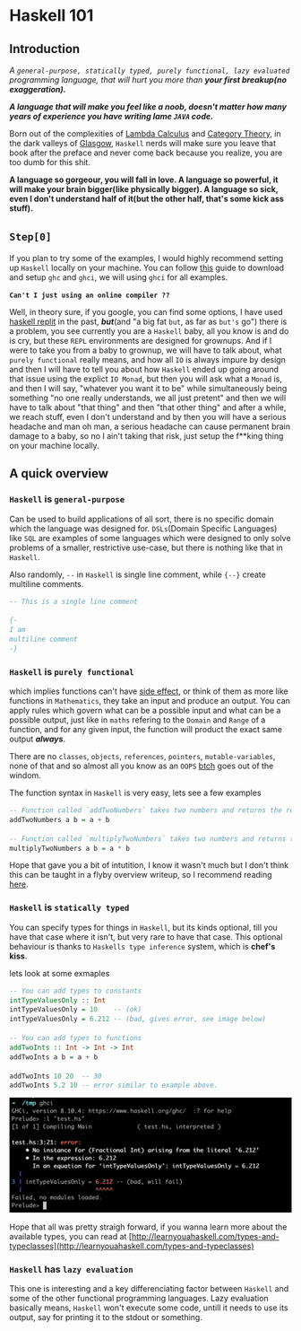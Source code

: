 # Haskell 101

## Introduction

_A `general-purpose, statically typed, purely functional, lazy evaluated` programming language, that will hurt you more than **your first breakup(no exaggeration).**_

**_A language that will make you feel like a noob, doesn't matter how many years of experience you have writing lame `JAVA` code._**

Born out of the complexities of [Lambda Calculus](https://en.wikipedia.org/wiki/Lambda_calculus) and [Category Theory](https://en.wikipedia.org/wiki/Category_theory), in the dark valleys of [Glasgow](https://en.wikipedia.org/wiki/Glasgow_Haskell_Compiler), `Haskell` nerds will make sure you leave that book after the preface and never come back because you realize, you are too dumb for this shit.

**A language so gorgeour, you will fall in love. A language so powerful, it will make your brain bigger(like physically bigger). A language so sick, even I don't understand half of it(but the other half, that's some kick ass stuff).**

## `Step[0]`

If you plan to try some of the examples, I would highly recommend setting up `Haskell` locally on your machine. You can follow [this](https://www.haskell.org/platform/) guide to download and setup `ghc` and `ghci`, we will using `ghci` for all examples.

**`Can't I just using an online compiler ??`**

Well, in theory sure, if you google, you can find some options, I have used [haskell replit](https://replit.com/languages/haskell) in the past, **_but_**(and "a big fat `but`, as far as `but's` go") there is a problem, you see currently you are a `Haskell` baby, all you know is and do is cry, but these `REPL` environments are designed for grownups. And if I were to take you from a baby to grownup, we will have to talk about, what `purely functional` really means, and how all `IO` is always impure by design and then I will have to tell you about how `Haskell` ended up going around that issue using the explict `IO Monad`, but then you will ask what a `Monad` is, and then I will say, "whatever you want it to be" while simultaneously being something "no one really understands, we all just pretent" and then we will have to talk about "that thing" and then "that other thing" and after a while, we reach stuff, even I don't understand and by then you will have a serious headache and man oh man, a serious headache can cause permanent brain damage to a baby, so no I ain't taking that risk, just setup the f\*\*king thing on your machine locally.

## A quick overview

### `Haskell` is `general-purpose`

Can be used to build applications of all sort, there is no specific domain which the language was designed for. `DSLs`(Domain Specific Languages) like `SQL` are examples of some languages which were designed to only solve problems of a smaller, restrictive use-case, but there is nothing like that in `Haskell`.

Also randomly, `--` in `Haskell` is single line comment, while `{--}` create multiline comments.

```haskell
-- This is a single line comment

{-
I am
multiline comment
-}
```

### `Haskell` is `purely functional`

which implies functions can't have [side effect](<https://en.wikipedia.org/wiki/Side_effect_(computer_science)>), or think of them as more like functions in `Mathematics`, they take an input and produce an output. You can apply rules which govern what can be a possible input and what can be a possible output, just like in `maths` refering to the `Domain` and `Range` of a function, and for any given input, the function will product the exact same output **_always_**.

There are no `classes`, `objects`, `references`, `pointers`, `mutable-variables`, none of that and so almost all you know as an `OOPS` [btch](./definations.md#foo) goes out of the windom.

The function syntax in `Haskell` is very easy, lets see a few examples

```haskell
-- Function called `addTwoNumbers` takes two numbers and returns the result of addition.
addTwoNumbers a b = a + b

-- Function called `multiplyTwoNumbers` takes two numbers and returns the result of multiplication.
multiplyTwoNumbers a b = a * b
```

Hope that gave you a bit of intutition, I know it wasn't much but I don't think this can be taught in a flyby overview writeup, so I recommend reading [here](http://learnyouahaskell.com/syntax-in-functions).

### `Haskell` is `statically typed`

You can specify types for things in `Haskell`, but its kinds optional, till you have that case where it isn't, but very rare to have that case. This optional behaviour is thanks to `Haskells type inference` system, which is **chef's kiss**.

lets look at some exmaples

```haskell
-- You can add types to constants
intTypeValuesOnly :: Int
intTypeValuesOnly = 10    -- (ok)
intTypeValuesOnly = 6.212 -- (bad, gives error, see image below)

-- You can add types to functions
addTwoInts :: Int -> Int -> Int
addTwoInts a b = a + b

addTwoInts 10 20  -- 30
addTwoInts 5.2 10 -- error similar to example above.
```

![results of the above code execution in ghci](./error_one.png)

Hope that all was pretty straigh forward, if you wanna learn more about the available types, you can read at [http://learnyouahaskell.com/types-and-typeclasses](http://learnyouahaskell.com/types-and-typeclasses)

### `Haskell` has `lazy evaluation`

This one is interesting and a key differenciating factor between `Haskell` and some of the other functional programming languages. Lazy evaluation basically means, `Haskell` won't execute some code, untill it needs to use its output, say for printing it to the stdout or something.

